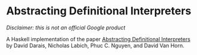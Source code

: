 # Abstracting Definitional Interpreters

*Disclaimer: this is not an official Google product*

A Haskell implementation of the paper [Abstracting Definitional Interpreters][1]
by David Darais, Nicholas Labich, Phuc C. Nguyen, and David Van Horn.

[1]: https://arxiv.org/abs/1707.04755

